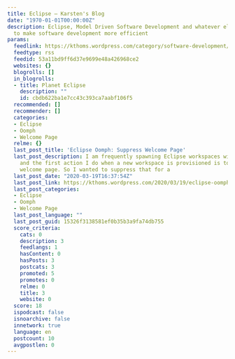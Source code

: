 ```yaml
---
title: Eclipse – Karsten's Blog
date: "1970-01-01T00:00:00Z"
description: Eclipse, Model Driven Software Development and whatever else is interesting
  to make software development more efficient
params:
  feedlink: https://kthoms.wordpress.com/category/software-development/eclipse/feed/
  feedtype: rss
  feedid: 53a11bd9ff6d37e9699e48a426968ce2
  websites: {}
  blogrolls: []
  in_blogrolls:
  - title: Planet Eclipse
    description: ""
    id: cbdb622ba1e7cc43c393ca7aabf106f5
  recommended: []
  recommender: []
  categories:
  - Eclipse
  - Oomph
  - Welcome Page
  relme: {}
  last_post_title: 'Eclipse Oomph: Suppress Welcome Page'
  last_post_description: I am frequently spawning Eclipse workspaces with Oomph setups
    and the first action I do when a new workspace is provisioned is to close Eclipse’s
    welcome page. So I wanted to suppress that for a
  last_post_date: "2020-03-19T16:37:54Z"
  last_post_link: https://kthoms.wordpress.com/2020/03/19/eclipse-oomph-suppress-welcome-page/
  last_post_categories:
  - Eclipse
  - Oomph
  - Welcome Page
  last_post_language: ""
  last_post_guid: 15326f3138581ef0b35b3a9fa74db755
  score_criteria:
    cats: 0
    description: 3
    feedlangs: 1
    hasContent: 0
    hasPosts: 3
    postcats: 3
    promoted: 5
    promotes: 0
    relme: 0
    title: 3
    website: 0
  score: 18
  ispodcast: false
  isnoarchive: false
  innetwork: true
  language: en
  postcount: 10
  avgpostlen: 0
---
```

